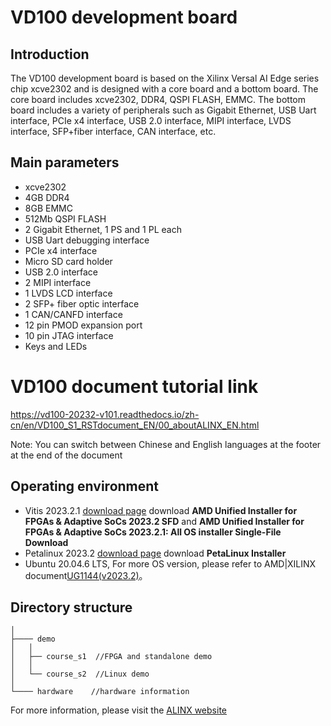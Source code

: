 # VD100 development board
## Introduction
The VD100 development board is based on the Xilinx Versal AI Edge series chip xcve2302 and is designed with a core board and a bottom board. The core board includes xcve2302, DDR4, QSPI FLASH, EMMC. The bottom board includes a variety of peripherals such as Gigabit Ethernet, USB Uart interface, PCIe x4 interface, USB 2.0 interface, MIPI interface, LVDS interface, SFP+fiber interface, CAN interface, etc.
## Main parameters
* xcve2302
* 4GB DDR4
* 8GB EMMC
* 512Mb QSPI FLASH
* 2 Gigabit Ethernet, 1 PS and 1 PL each
* USB Uart debugging interface
* PCIe x4 interface
* Micro SD card holder
* USB 2.0 interface
* 2 MIPI interface
* 1 LVDS LCD interface
* 2 SFP+ fiber optic interface
* 1 CAN/CANFD interface
* 12 pin PMOD expansion port
* 10 pin JTAG interface
* Keys and LEDs

# VD100 document tutorial link
https://vd100-20232-v101.readthedocs.io/zh-cn/en/VD100_S1_RSTdocument_EN/00_aboutALINX_EN.html

 Note: You can switch between Chinese and English languages at the footer at the end of the document

## Operating environment
* Vitis 2023.2.1 [download page](https://www.xilinx.com/support/download/index.html/content/xilinx/en/downloadNav/vitis.html)
download **AMD Unified Installer for FPGAs & Adaptive SoCs 2023.2 SFD**  and **AMD Unified Installer for FPGAs & Adaptive SoCs 2023.2.1: All OS installer Single-File Download**
* Petalinux 2023.2 [download page](https://www.xilinx.com/support/download/index.html/content/xilinx/en/downloadNav/embedded-design-tools.html)
download **PetaLinux Installer**
* Ubuntu 20.04.6 LTS, For more OS version, please refer to AMD|XILINX document[UG1144(v2023.2)](https://docs.xilinx.com/r/en-US/ug1144-petalinux-tools-reference-guide)。
## Directory structure

	│
	├──── demo  
	│	│
	│ 	├── course_s1  //FPGA and standalone demo
	│ 	│	
	│ 	└── course_s2  //Linux demo
	│
	└──── hardware    //hardware information
For more information, please visit the [ALINX website](https://www.alinx.com)